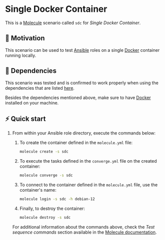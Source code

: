 # Single Docker Container

This is a [Molecule][01] scenario called `sdc` for *Single Docker Container*.

## 🚀 Motivation

This scenario can be used to test [Ansible][02] roles on a single [Docker][03] container running locally.

## 🧰 Dependencies

This scenario was tested and is confirmed to work properly when using the dependencies that are listed [here][04].

Besides the dependencies mentioned above, make sure to have [Docker][05] installed on your machine.

## ⚡ Quick start

1. From within your Ansible role directory, execute the commands below:

    1. To create the container defined in the `molecule.yml` file:

        ```bash
        molecule create -s sdc
        ```

    1. To execute the tasks defined in the `converge.yml` file on the created container:

        ```bash
        molecule converge -s sdc
        ```

    1. To connect to the container defined in the `molecule.yml` file, use the container's name:

        ```bash
        molecule login -s sdc -h debian-12
        ```

    1. Finally, to destroy the container:

        ```bash
        molecule destroy -s sdc
        ```

    For additional information about the commands above, check the *Test sequence commands* section available in the [Molecule documentation][06].

[01]: https://ansible.readthedocs.io/projects/molecule/
[02]: https://www.ansible.com/
[03]: https://www.docker.com/
[04]: https://github.com/fernandobohrer/ansible-venv
[05]: https://docs.docker.com/engine/install/
[06]: https://ansible.readthedocs.io/projects/molecule/usage/#test-sequence-commands
